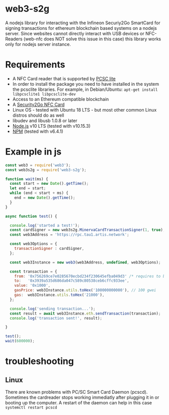 # web3-s2g

A nodejs library for interacting with the Infineon Securiy2Go SmartCard for signing transactions for ethereum blockchain based systems on a nodejs server.
Since websites cannot directly interact with USB devices or NFC-Readers (web-nfc does NOT solve this issue in this case) this library works only for nodejs server instance. 

# Requirements

- A NFC Card reader that is supported by [PCSC lite](https://pcsclite.apdu.fr/)
- In order to install the package you need to have installed in the system the pcsclite libraries. For example, in Debian/Ubuntu: `apt-get install libpcsclite1 libpcsclite-dev`
- Access to an Ethereum compatible blockchain
- A [Security2Go NFC Card](https://github.com/Infineon/blockchain) 
- Linux OS - tested with Ubuntu 18 LTS - but most other common Linux distros should do as well
- libudev and libusb 1.0.8 or later
- [Node.js](https://nodejs.org/en/) v10 LTS (tested with v10.15.3)
- [NPM](https://www.npmjs.com/get-npm) (tested with v6.4.1)

# Example in js
```javascript
const web3 = require('web3');
const web3s2g = require('web3-s2g');

function wait(ms) {
  const start = new Date().getTime();
  let end = start;
  while (end < start + ms) {
    end = new Date().getTime();
  }
}

async function test() {

  console.log('started a test!');
  const cardSigner = new web3s2g.MinervaCardTransactionSigner(1, true);
  const web3Address = 'https://rpc.tau1.artis.network';

  const web3Options = {
    transactionSigner : cardSigner,
  };

  const web3Instance = new web3(web3Address, undefined, web3Options);

  const transaction = {
    from: '0x756269ce7e0285670ecbd234f230645efba049d3' /* requires to be the address of the MinervaCard */,
    to:   '0x3939a535d686da047c589c80538ceb6cffc933ee',
    value: '0x1000',
    gasPrice: web3Instance.utils.toHex('100000000000'), // 100 gwei
    gas:  web3Instance.utils.toHex('21000'),
  };

  console.log('sending transaction...');
  const result = await web3Instance.eth.sendTransaction(transaction);
  console.log('transaction sent!', result);

}

test();
wait(600000);
```

# troubleshooting 

## Linux
There are known problems with PC/SC Smart Card Daemon (pcscd). Sometimes the cardreader stops working immediatly after plugging it in or booting up the computer. A restart of the daemon can help in this case `systemctl restart pcscd`
